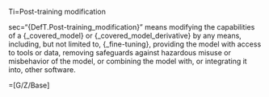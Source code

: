 Ti=Post-training modification

sec=“{DefT.Post-training_modification}” means modifying the capabilities of a {_covered_model} or {_covered_model_derivative} by any means, including, but not limited to, {_fine-tuning}, providing the model with access to tools or data, removing safeguards against hazardous misuse or misbehavior of the model, or combining the model with, or integrating it into, other software.

=[G/Z/Base]
